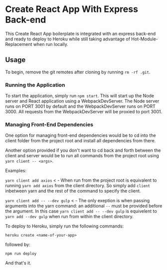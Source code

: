 # Create React App With Express Back-end

This Create React App boilerplate is integrated with an express back-end and ready to deploy to Heroku while still taking advantage of Hot-Module-Replacement when run locally.

## Usage

To begin, remove the git remotes after cloning by running `rm -rf .git`.

### Running the Application

To start the application, simply run `npm start`. This will start up the Node server and React application using a WebpackDevServer. The Node server runs on PORT 3001 by default and the WebpackDevServer runs on PORT 3000. All requests from the WebpackDevServer will be proxied to port 3001.

### Managing Front-End Dependencies

One option for managing front-end dependencies would be to cd into the client folder from the project root and install all dependencies from there.

Another option provided if you don't want to cd back and forth between the client and server would be to run all commands from the project root using `yarn client -- <args>`.

Examples:

`yarn client add axios` < - When run from the project root is equivalent to running `yarn add axios` from the client directory. So simply add `client` inbetween yarn and the rest of the command to specify the client.

`yarn client add -- --dev gulp` < - The only exeption is when passing arguments into the yarn command: an additional `--` must be provided before the argument. In this case `yarn client add -- --dev gulp` is equivelent to `yarn add --dev gulp` when run from within the client directory.

To deploy to Heroku, simply run the following commands:

`heroku create <name-of-your-app>` 

followed by:

`npm run deploy`

And that's it.
